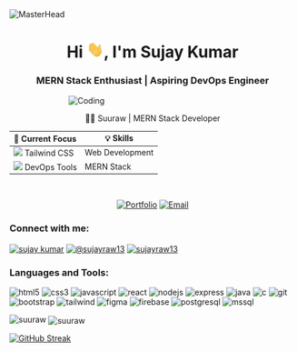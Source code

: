 <img src="https://i.pinimg.com/originals/ea/d5/31/ead5310095b5d1bbcb37a462762b01e6.gif" alt="MasterHead" width="100%" style="max-height: 300px; object-fit: cover;">

<h1 align="center">Hi <img src="https://raw.githubusercontent.com/ABSphreak/ABSphreak/master/gifs/Hi.gif" width="30px">, I'm Sujay Kumar</h1>

<h3 align="center">MERN Stack Enthusiast | Aspiring DevOps Engineer </h3>


<img align="right" alt="Coding" width="400" src="https://i.pinimg.com/originals/a2/52/38/a25238d7148ac92186f7aa912c2024cd.gif">

<!-- //https://i.pinimg.com/originals/a5/3b/c3/a53bc3eb7390edcb1711945f882a92cc.gif -->
<!-- https://i.pinimg.com/originals/30/5f/f8/305ff88e24f9460bb79644e197af92a9.gif -->
<div align="center">
<br>

  👨‍💻 Suuraw | MERN Stack Developer
  <br/>

  | 🚀 Current Focus | 💡 Skills |
  |------------------|-----------|
  | <img src="https://www.scottbrady91.com/img/logos/tailwind.png" width="20"/> Tailwind CSS | Web Development |
  | <img src="https://cdn.jsdelivr.net/gh/devicons/devicon/icons/docker/docker-plain.svg" width="20"/> DevOps Tools | MERN Stack |

  <br>

  [![Portfolio](https://img.shields.io/badge/-My_Portfolio-000000?style=for-the-badge&logo=Google-Chrome&logoColor=white)](https://buildwithsujay.vercel.app/)
  [![Email](https://img.shields.io/badge/-Email_Me-000000?style=for-the-badge&logo=gmail&logoColor=white)](mailto:sujayraw13@gmail.com)
</div>

<h3 align="left">Connect with me:</h3>
<p align="left">
  <a href="https://www.linkedin.com/in/sujay-kumar-4b85b5252/" target="blank"><img align="center" src="https://raw.githubusercontent.com/rahuldkjain/github-profile-readme-generator/master/src/images/icons/Social/linked-in-alt.svg" alt="sujay kumar" height="30" width="40" /></a>
  <a href="https://www.hackerrank.com/sujayraw13" target="blank"><img align="center" src="https://raw.githubusercontent.com/rahuldkjain/github-profile-readme-generator/master/src/images/icons/Social/hackerrank.svg" alt="@sujayraw13" height="30" width="40" /></a>
  <a href="https://www.leetcode.com/sujayraw13" target="blank"><img align="center" src="https://raw.githubusercontent.com/rahuldkjain/github-profile-readme-generator/master/src/images/icons/Social/leet-code.svg" alt="sujayraw13" height="30" width="40" /></a>
</p>

<h3 align="left">Languages and Tools:</h3>
<p align="left">
  <img src="https://cdn.jsdelivr.net/gh/devicons/devicon/icons/html5/html5-original.svg" alt="html5" width="40" height="40"/>
  <img src="https://cdn.jsdelivr.net/gh/devicons/devicon/icons/css3/css3-original.svg" alt="css3" width="40" height="40"/>
  <img src="https://cdn.jsdelivr.net/gh/devicons/devicon/icons/javascript/javascript-original.svg" alt="javascript" width="40" height="40"/>
  <img src="https://cdn.jsdelivr.net/gh/devicons/devicon/icons/react/react-original.svg" alt="react" width="40" height="40"/>
  <img src="https://cdn.jsdelivr.net/gh/devicons/devicon/icons/nodejs/nodejs-original.svg" alt="nodejs" width="40" height="40"/>
  <img src="https://img.icons8.com/?size=100&id=9Gfx4Dfxl0JK&format=png&color=000000" alt="express" width="40" height="40"/>
<!--   <img src="https://cdn.jsdelivr.net/gh/devicons/devicon/icons/mongodb/mongodb-original.svg" alt="mongodb" width="40" height="40"/> -->
  <img src="https://cdn.jsdelivr.net/gh/devicons/devicon/icons/java/java-original.svg" alt="java" width="40" height="40"/>
  <img src="https://cdn.jsdelivr.net/gh/devicons/devicon/icons/c/c-original.svg" alt="c" width="40" height="40"/>
  <img src="https://cdn.jsdelivr.net/gh/devicons/devicon/icons/git/git-original.svg" alt="git" width="40" height="40"/>
  <img src="https://img.icons8.com/?size=100&id=EzPCiQUqWWEa&format=png&color=000000" alt="bootstrap" width="40" height="40"/>
  <img src="https://www.scottbrady91.com/img/logos/tailwind.png" alt="tailwind" width="40" height="40"/>
  <img src="https://cdn.jsdelivr.net/gh/devicons/devicon/icons/figma/figma-original.svg" alt="figma" width="40" height="40"/>
  <img src="https://cdn.jsdelivr.net/gh/devicons/devicon/icons/firebase/firebase-plain.svg" alt="firebase" width="40" height="40"/>
  <img src="https://cdn.jsdelivr.net/gh/devicons/devicon/icons/postgresql/postgresql-original.svg" alt="postgresql" width="40" height="40"/>
  <img src="https://cdn.jsdelivr.net/gh/simple-icons/simple-icons/icons/microsoftsqlserver.svg" alt="mssql" width="40" height="40"/>
</p>

<p><img align="left" src="https://github-readme-stats.vercel.app/api/top-langs?username=suuraw&show_icons=true&locale=en&layout=compact&theme=dark" alt="suuraw" /></p>

<p>&nbsp;<img align="center" src="https://github-readme-stats.vercel.app/api?username=suuraw&show_icons=true&locale=en&theme=dark" alt="suuraw" /></p>

[![GitHub Streak](http://github-readme-streak-stats.herokuapp.com?user=Suuraw&theme=dark)](https://git.io/streak-stats)
